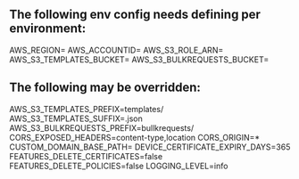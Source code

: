 ## The following env config needs defining per environment:

AWS_REGION=
AWS_ACCOUNTID=
AWS_S3_ROLE_ARN=
AWS_S3_TEMPLATES_BUCKET=
AWS_S3_BULKREQUESTS_BUCKET=

## The following may be overridden:

AWS_S3_TEMPLATES_PREFIX=templates/
AWS_S3_TEMPLATES_SUFFIX=.json
AWS_S3_BULKREQUESTS_PREFIX=bullkrequests/
CORS_EXPOSED_HEADERS=content-type,location
CORS_ORIGIN=*
CUSTOM_DOMAIN_BASE_PATH=
DEVICE_CERTIFICATE_EXPIRY_DAYS=365
FEATURES_DELETE_CERTIFICATES=false
FEATURES_DELETE_POLICIES=false
LOGGING_LEVEL=info
